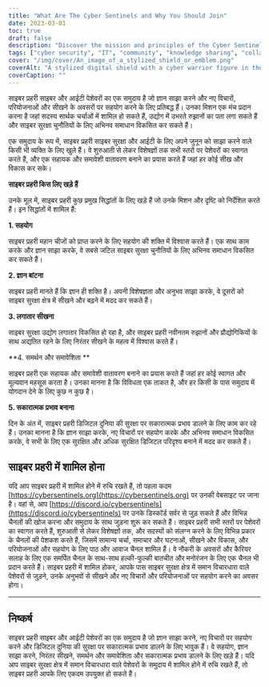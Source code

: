 ```yaml
---
title: "What Are The Cyber Sentinels and Why You Should Join"
date: 2023-03-01
toc: true
draft: false
description: "Discover the mission and principles of the Cyber Sentinels, a community of cyber and IT professionals committed to sharing knowledge and developing innovative solutions to cyber security challenges."
tags: ["cyber security", "IT", "community", "knowledge sharing", "collaboration", "continuous learning", "support", "inclusivity", "positive impact", "text channels", "voice channels", "career advice", "job opportunities", "learning resources", "emerging trends", "projects", "events", "conferences", "pet pictures", "technology"]
cover: "/img/cover/An_image_of_a_stylized_shield_or_emblem.png"
coverAlt: "A stylized digital shield with a cyber warrior figure in the center, surrounded by abstract shapes and lines representing data flows and network connection"
coverCaption: ""
---
```

 साइबर प्रहरी साइबर और आईटी पेशेवरों का एक समुदाय है जो ज्ञान साझा करने और नए विचारों, परियोजनाओं और सीखने के अवसरों पर सहयोग करने के लिए प्रतिबद्ध हैं। उनका मिशन एक मंच प्रदान करना है जहां सदस्य सार्थक चर्चाओं में शामिल हो सकते हैं, उद्योग में उभरते रुझानों का पता लगा सकते हैं और साइबर सुरक्षा चुनौतियों के लिए अभिनव समाधान विकसित कर सकते हैं।  एक समुदाय के रूप में, साइबर प्रहरी साइबर सुरक्षा और आईटी के लिए अपने जुनून को साझा करने वाले किसी भी व्यक्ति के लिए खुले हैं। वे शुरुआती से लेकर विशेषज्ञों तक सभी स्तरों पर पेशेवरों का स्वागत करते हैं, और एक सहायक और समावेशी वातावरण बनाने का प्रयास करते हैं जहां हर कोई सीख और विकास कर सके।  **साइबर प्रहरी किस लिए खड़े हैं**  उनके मूल में, साइबर प्रहरी कुछ प्रमुख सिद्धांतों के लिए खड़े हैं जो उनके मिशन और दृष्टि को निर्देशित करते हैं। इन सिद्धांतों में शामिल हैं:  **1. सहयोग**  साइबर प्रहरी महान चीजों को प्राप्त करने के लिए सहयोग की शक्ति में विश्वास करते हैं। एक साथ काम करके और ज्ञान साझा करके, वे सबसे जटिल साइबर सुरक्षा चुनौतियों के लिए अभिनव समाधान विकसित कर सकते हैं।  **2. ज्ञान बांटना**  साइबर प्रहरी मानते हैं कि ज्ञान ही शक्ति है। अपनी विशेषज्ञता और अनुभव साझा करके, वे दूसरों को साइबर सुरक्षा क्षेत्र में सीखने और बढ़ने में मदद कर सकते हैं।  **3. लगातार सीखना**  साइबर सुरक्षा उद्योग लगातार विकसित हो रहा है, और साइबर प्रहरी नवीनतम रुझानों और प्रौद्योगिकियों के साथ अद्यतित रहने के लिए निरंतर सीखने के महत्व में विश्वास करते हैं।  **4. समर्थन और समावेशिता **  साइबर प्रहरी एक सहायक और समावेशी वातावरण बनाने का प्रयास करते हैं जहां हर कोई स्वागत और मूल्यवान महसूस करता है। उनका मानना है कि विविधता एक ताकत है, और हर किसी के पास समुदाय में योगदान देने के लिए कुछ न कुछ है।  **5. सकारात्मक प्रभाव बनाना**  दिन के अंत में, साइबर प्रहरी डिजिटल दुनिया की सुरक्षा पर सकारात्मक प्रभाव डालने के लिए काम कर रहे हैं। उनका मानना है कि ज्ञान साझा करके, नए विचारों पर सहयोग करके और अभिनव समाधान विकसित करके, वे सभी के लिए एक सुरक्षित और अधिक सुरक्षित डिजिटल परिदृश्य बनाने में मदद कर सकते हैं।  ## साइबर प्रहरी में शामिल होना  यदि आप साइबर प्रहरी में शामिल होने में रुचि रखते हैं, तो पहला कदम [https://cybersentinels.org](https://cybersentinels.org) पर उनकी वेबसाइट पर जाना है। वहां से, आप [https://discord.io/cybersentinels](https://discord.io/cybersentinels) पर उनके डिस्कॉर्ड सर्वर से जुड़ सकते हैं और विभिन्न चैनलों की खोज करना और समुदाय के साथ जुड़ना शुरू कर सकते हैं। साइबर प्रहरी सभी स्तरों पर पेशेवरों का स्वागत करते हैं, शुरुआती से लेकर विशेषज्ञों तक, और सदस्यों को संलग्न करने के लिए विभिन्न प्रकार के चैनलों की पेशकश करते हैं, जिसमें सामान्य चर्चा, समाचार और घटनाओं, सीखने और विकास, और परियोजनाओं और सहयोग के लिए पाठ और आवाज चैनल शामिल हैं। वे नौकरी के अवसरों और कैरियर सलाह के लिए एक समर्पित चैनल के साथ-साथ हल्की-फुल्की बातचीत और मनोरंजन के लिए एक चैनल भी प्रदान करते हैं। साइबर प्रहरी में शामिल होकर, आपके पास साइबर सुरक्षा क्षेत्र में समान विचारधारा वाले पेशेवरों से जुड़ने, उनके अनुभवों से सीखने और नए विचारों और परियोजनाओं पर सहयोग करने का अवसर होगा।  ___________________________________________________________________________  ## निष्कर्ष  साइबर प्रहरी साइबर और आईटी पेशेवरों का एक समुदाय है जो ज्ञान साझा करने, नए विचारों पर सहयोग करने और डिजिटल दुनिया की सुरक्षा पर सकारात्मक प्रभाव डालने के लिए भावुक हैं। वे सहयोग, ज्ञान साझा करने, निरंतर सीखने, समर्थन और समावेशिता और सकारात्मक प्रभाव डालने के लिए खड़े हैं। यदि आप साइबर सुरक्षा क्षेत्र में समान विचारधारा वाले पेशेवरों के समुदाय में शामिल होने में रुचि रखते हैं, तो साइबर प्रहरी आपके लिए एकदम उपयुक्त हो सकते हैं।